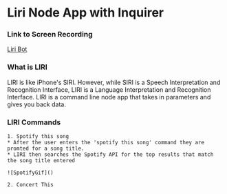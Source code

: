 # Liri Node App with Inquirer

### Link to Screen Recording
[Liri Bot](https://drive.google.com/file/d/1P6sKpfYmy-drWPsKsUEPGUgl9p2xan-A/view?usp=sharing)

### What is LIRI
LIRI is like iPhone's SIRI. However, while SIRI is a Speech Interpretation and Recognition Interface, LIRI is a Language Interpretation and Recognition Interface. LIRI is a command line node app that takes in parameters and gives you back data.

### LIRI Commands
```
1. Spotify this song
* After the user enters the 'spotify this song' command they are promted for a song title. 
* LIRI then searches the Spotify API for the top results that match the song title entered

![SpotifyGif]()

```
```
2. Concert This

```